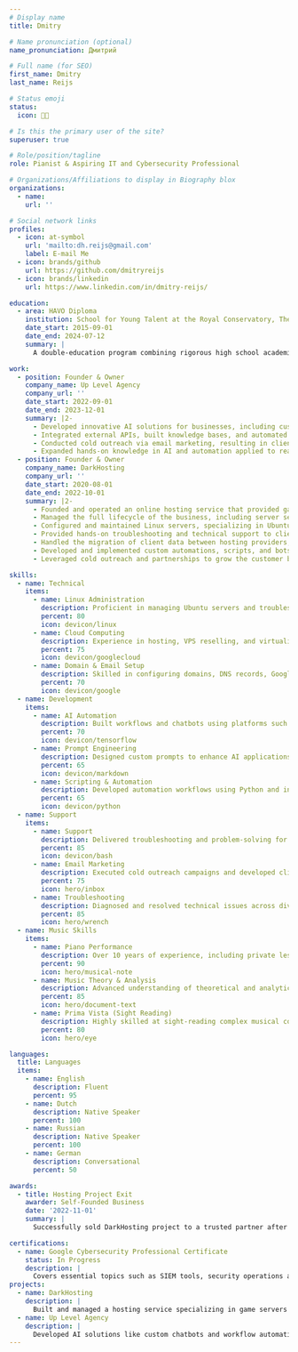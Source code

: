 ```yaml
---
# Display name
title: Dmitry

# Name pronunciation (optional)
name_pronunciation: Дмитрий

# Full name (for SEO)
first_name: Dmitry
last_name: Reijs

# Status emoji
status:
  icon: 👨‍💻

# Is this the primary user of the site?
superuser: true

# Role/position/tagline
role: Pianist & Aspiring IT and Cybersecurity Professional

# Organizations/Affiliations to display in Biography blox
organizations:
  - name: 
    url: ''

# Social network links
profiles:
  - icon: at-symbol
    url: 'mailto:dh.reijs@gmail.com'
    label: E-mail Me
  - icon: brands/github
    url: https://github.com/dmitryreijs
  - icon: brands/linkedin
    url: https://www.linkedin.com/in/dmitry-reijs/

education:
  - area: HAVO Diploma
    institution: School for Young Talent at the Royal Conservatory, The Hague
    date_start: 2015-09-01
    date_end: 2024-07-12
    summary: |
      A double-education program combining rigorous high school academics with intensive musical training. Curriculum included liberal arts, music theory, history, private piano lessons, and choir, alongside exposure to other disciplines such as ballet and visual arts.

work:
  - position: Founder & Owner
    company_name: Up Level Agency
    company_url: ''
    date_start: 2022-09-01
    date_end: 2023-12-01
    summary: |2-
      - Developed innovative AI solutions for businesses, including custom chatbots and automated workflows using platforms like Voiceflow and Botpress.
      - Integrated external APIs, built knowledge bases, and automated processes with Python scripts.
      - Conducted cold outreach via email marketing, resulting in client meetings and a successful website project.
      - Expanded hands-on knowledge in AI and automation applied to real-world scenarios.
  - position: Founder & Owner
    company_name: DarkHosting
    company_url: ''
    date_start: 2020-08-01
    date_end: 2022-10-01
    summary: |2-
      - Founded and operated an online hosting service that provided game and web hosting solutions for FiveM, Minecraft, and other platforms.
      - Managed the full lifecycle of the business, including server setup, VPS reselling, automation, customer support, and client onboarding.
      - Configured and maintained Linux servers, specializing in Ubuntu, utilizing WHMCS and Pterodactyl for automated billing and server management.
      - Provided hands-on troubleshooting and technical support to clients, resolving issues related to server downtime, configuration errors, and performance optimization.
      - Handled the migration of client data between hosting providers, utilizing SFTP and other automation tools to streamline processes.
      - Developed and implemented custom automations, scripts, and bots to improve service efficiency and reduce manual workloads.
      - Leveraged cold outreach and partnerships to grow the customer base, ultimately providing hosting services to a variety of small to mid-sized clients.

skills:
  - name: Technical
    items:
      - name: Linux Administration
        description: Proficient in managing Ubuntu servers and troubleshooting system issues.
        percent: 80
        icon: devicon/linux
      - name: Cloud Computing
        description: Experience in hosting, VPS reselling, and virtualized environments.
        percent: 75
        icon: devicon/googlecloud
      - name: Domain & Email Setup
        description: Skilled in configuring domains, DNS records, Google Workspace, and SMTP servers.
        percent: 70
        icon: devicon/google
  - name: Development
    items:
      - name: AI Automation
        description: Built workflows and chatbots using platforms such as Voiceflow, Botpress, and Make.com.
        percent: 70
        icon: devicon/tensorflow
      - name: Prompt Engineering
        description: Designed custom prompts to enhance AI applications and automate workflows.
        percent: 65
        icon: devicon/markdown
      - name: Scripting & Automation
        description: Developed automation workflows using Python and integration tools.
        percent: 65
        icon: devicon/python
  - name: Support
    items:
      - name: Support
        description: Delivered troubleshooting and problem-solving for server and cloud issues.
        percent: 85
        icon: devicon/bash
      - name: Email Marketing
        description: Executed cold outreach campaigns and developed client acquisition strategies.
        percent: 75
        icon: hero/inbox
      - name: Troubleshooting
        description: Diagnosed and resolved technical issues across diverse IT environments.
        percent: 85
        icon: hero/wrench
  - name: Music Skills
    items:
      - name: Piano Performance
        description: Over 10 years of experience, including private lessons and public performances.
        percent: 90
        icon: hero/musical-note
      - name: Music Theory & Analysis
        description: Advanced understanding of theoretical and analytical music concepts.
        percent: 85
        icon: hero/document-text
      - name: Prima Vista (Sight Reading)
        description: Highly skilled at sight-reading complex musical compositions.
        percent: 80
        icon: hero/eye

languages:
  title: Languages
  items:
    - name: English
      description: Fluent
      percent: 95
    - name: Dutch
      description: Native Speaker
      percent: 100
    - name: Russian
      description: Native Speaker
      percent: 100
    - name: German
      description: Conversational
      percent: 50

awards:
  - title: Hosting Project Exit
    awarder: Self-Founded Business
    date: '2022-11-01'
    summary: |
      Successfully sold DarkHosting project to a trusted partner after two years of building and managing the hosting service.

certifications:
  - name: Google Cybersecurity Professional Certificate
    status: In Progress
    description: |
      Covers essential topics such as SIEM tools, security operations automation, and cyber risk management.
projects:
  - name: DarkHosting
    description: |
      Built and managed a hosting service specializing in game servers and cloud solutions, offering automated tools and exceptional support to clients.
  - name: Up Level Agency
    description: |
      Developed AI solutions like custom chatbots and workflow automations for businesses, with a focus on innovation and client satisfaction.
---
```

